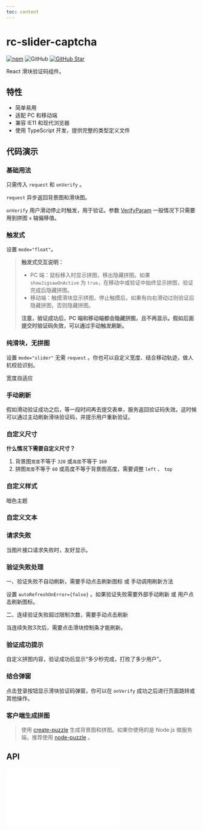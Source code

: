 ```yaml
---
toc: content
---
```


# rc-slider-captcha

[![npm][npm]][npm-url] ![GitHub](https://img.shields.io/github/license/caijf/rc-slider-captcha.svg) [![GitHub Star][github-star]][github-url]

React 滑块验证码组件。

## 特性

- 简单易用
- 适配 PC 和移动端
- 兼容 IE11 和现代浏览器
- 使用 TypeScript 开发，提供完整的类型定义文件

## 代码演示

<!-- 图标 -->

<code src='../src/demos/dev-icon.tsx'></code>

<!-- 按钮 -->

<code src='../src/demos/dev-button.tsx'></code>

<!-- 滑轨 -->

<code src='../src/demos/dev-control-bar.tsx'></code>

<!-- 拼图 -->

<code src='../src/demos/dev-jigsaw.tsx'></code>

### 基础用法

只需传入 `request` 和 `onVerify` 。

`request` 异步返回背景图和滑块图。

`onVerify` 用户滑动停止时触发，用于验证。参数 [VerifyParam](#verifyparam) 一般情况下只需要用到拼图 `x` 轴偏移值。

<code src='../src/demos/basic.tsx'></code>

### 触发式

设置 `mode="float"`。

<code src='../src/demos/float.tsx'></code>

> **触发式交互说明：**
>
> - PC 端：鼠标移入时显示拼图，移出隐藏拼图。如果 `showJigsawOnActive` 为 `true`，在移动中或验证中始终显示拼图，验证完成后隐藏拼图。
> - 移动端：触摸滑块显示拼图，停止触摸后，如果有向右滑动过则验证后隐藏拼图，否则隐藏拼图。
>
> **注意，验证成功后，PC 端和移动端都会隐藏拼图，且不再显示。假如后面提交时验证码失效，可以通过手动触发刷新。**

### 纯滑块，无拼图

设置 `mode="slider"` 无需 `request` 。你也可以自定义宽度、结合移动轨迹，做人机校验识别。

<code src='../src/demos/slider.tsx'></code>

宽度自适应

<code src='../src/demos/slider-full-width.tsx'></code>

### 手动刷新

假如滑动验证成功之后，等一段时间再去提交表单，服务返回验证码失效。这时候可以通过主动刷新滑块验证码，并提示用户重新验证。

<code src='../src/demos/actionRef.tsx'></code>

### 自定义尺寸

**什么情况下需要自定义尺寸？**

1. 背景图`宽度`不等于 `320` 或`高度`不等于 `160`
2. 拼图`宽度`不等于 `60` 或高度不等于背景图高度，需要调整 `left` 、 `top`

<code src='../src/demos/size.tsx'></code>

<code src='../src/demos/size2.tsx'></code>

### 自定义样式

<code src='../src/demos/custom-style.tsx'></code>

<!-- 自定义样式2 -->

<code src='../src/demos/custom-styles.tsx'></code>

<!-- 自定义滑轨高度 -->

<code src='../src/demos/custom-height.tsx'></code>

暗色主题

<code src='../src/demos/custom-dark.tsx' background="#000"></code>

### 自定义文本

<code src='../src/demos/custom-intl.tsx'></code>

### 请求失败

当图片接口请求失败时，友好显示。

<code src='../src/demos/request-failed.tsx'></code>

### 验证失败处理

一、验证失败不自动刷新，需要手动点击刷新图标 或 手动调用刷新方法

设置 `autoRefreshOnError={false}` 。如果验证失败需要外部手动刷新 或 用户点击刷新图标。

<code src='../src/demos/error.tsx'></code>

二、连续验证失败超过限制次数，需要手动点击刷新

当连续失败3次后，需要点击滑块控制条才能刷新。

<code src='../src/demos/errors.tsx'></code>

### 验证成功提示

自定义拼图内容，验证成功后显示“多少秒完成，打败了多少用户”。

<code src='../src/demos/custom-content.tsx'></code>

### 结合弹窗

点击登录按钮显示滑块验证码弹窗，你可以在 `onVerify` 成功之后进行页面跳转或其他操作。

<code src='../src/demos/modal.tsx'></code>

### 客户端生成拼图

> 使用 [create-puzzle](https://caijf.github.io/create-puzzle/) 生成背景图和拼图。如果你使用的是 Node.js 做服务端，推荐使用 [node-puzzle](https://github.com/caijf/node-puzzle) 。

<code src='../src/demos/create-puzzle.tsx'></code>

## API

<embed src="../README.md#L60-L1000"></embed>

[npm]: https://img.shields.io/npm/v/rc-slider-captcha.svg
[npm-url]: https://npmjs.com/package/rc-slider-captcha
[github-star]: https://img.shields.io/github/stars/caijf/rc-slider-captcha?style=social
[github-url]: https://github.com/caijf/rc-slider-captcha
